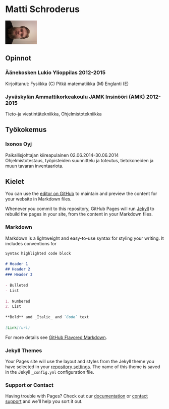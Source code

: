 # Matti Schroderus



<img src="naama.jpg" width="100">

## Opinnot



### Äänekosken Lukio          Ylioppilas          2012-2015      
Kirjoittanut: Fysiikka (C) Pitkä matematiikka (M)  Englanti (E)



### Jyväskylän Ammattikorkeakoulu JAMK          Insinööri (AMK)          2012-2015      
Tieto-ja viestintätekniikka, Ohjelmistotekniikka



## Työkokemus



### Ixonos Oyj
Paikallisjohtajan  kiireapulainen	02.06.2014-30.06.2014	
Ohjelmistotestaus, työpisteiden suunnittelu ja toteutus, tietokoneiden ja muun tavaran inventaariota.	

## Kielet
You can use the [editor on GitHub](https://github.com/MattiSchroderus/MattiSchroderus.github.io/edit/master/README.md) to maintain and preview the content for your website in Markdown files.

Whenever you commit to this repository, GitHub Pages will run [Jekyll](https://jekyllrb.com/) to rebuild the pages in your site, from the content in your Markdown files.

### Markdown

Markdown is a lightweight and easy-to-use syntax for styling your writing. It includes conventions for



```markdown
Syntax highlighted code block

# Header 1
## Header 2
### Header 3

- Bulleted
- List

1. Numbered
2. List

**Bold** and _Italic_ and `Code` text

[Link](url) 
```

For more details see [GitHub Flavored Markdown](https://guides.github.com/features/mastering-markdown/).

### Jekyll Themes

Your Pages site will use the layout and styles from the Jekyll theme you have selected in your [repository settings](https://github.com/MattiSchroderus/MattiSchroderus.github.io/settings). The name of this theme is saved in the Jekyll `_config.yml` configuration file.

### Support or Contact

Having trouble with Pages? Check out our [documentation](https://help.github.com/categories/github-pages-basics/) or [contact support](https://github.com/contact) and we’ll help you sort it out.
